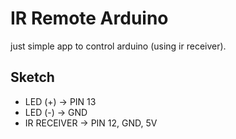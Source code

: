 # IR Remote Arduino

just simple app to control arduino (using ir receiver).

## Sketch

* LED (+) -> PIN 13
* LED (-) -> GND
* IR RECEIVER -> PIN 12, GND, 5V